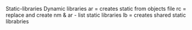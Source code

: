 Static-libraries
Dynamic libraries
ar = creates static from objects file
rc = replace and create
nm & ar - list static libraries
lb = creates shared static librabries
